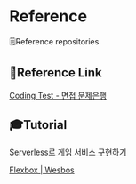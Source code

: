 # Reference
🗒Reference repositories

## 🔗Reference Link
[Coding Test - 면접 문제은행](https://github.com/jewdri-kim/codingTest)

## 🎓Tutorial
[Serverless로 게임 서비스 구현하기](https://github.com/bskim/gamingonaws2017_serverless)

[Flexbox | Wesbos](https://github.com/wesbos/What-The-Flexbox)
